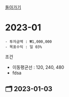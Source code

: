 [돌아가기](/StockCompany-Korea/README.md)

# 2023-01
```
- 투자금액 : ₩1,000,000
- 목표수익 : 일 03%

```

조건
- 이동평균선 : 120, 240, 480
- fdsa

## :card_index_dividers: 2023-01-03
